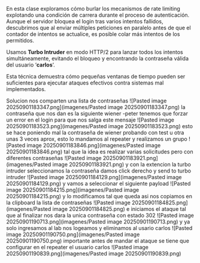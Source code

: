 En esta clase exploramos cómo burlar los mecanismos de rate limiting explotando una condición de carrera durante el proceso de autenticación. Aunque el servidor bloquea el login tras varios intentos fallidos, descubrimos que al enviar múltiples peticiones en paralelo antes de que el contador de intentos se actualice, es posible colar más intentos de los permitidos.

Usamos **Turbo Intruder** en modo HTTP/2 para lanzar todos los intentos simultáneamente, evitando el bloqueo y encontrando la contraseña válida del usuario ‘**carlos**‘.

Esta técnica demuestra cómo pequeñas ventanas de tiempo pueden ser suficientes para ejecutar ataques efectivos contra sistemas mal implementados.

Solucion
nos comparten una lista de contraseñas
![Pasted image 20250901183347.png](imagenes/Pasted image 20250901183347.png)
la contraseña que nos dan es la siguiente
wiener -peter
tenemos que forzar un error en el login para que nos salga este mensaje
![Pasted image 20250901183523.png](imagenes/Pasted image 20250901183523.png)
esto se hace poniendo mal la contraseña de wiener probando con test u otra unas 3 veces aprox, esto lo mandamos al repeater
y realizamos un grupo
![Pasted image 20250901183846.png](imagenes/Pasted image 20250901183846.png)
tal que la idea es realizar varias solicitudes pero con diferentes contraseñas
![Pasted image 20250901183921.png](imagenes/Pasted image 20250901183921.png)
y con la extencion la turbo intruder seleccionamos la contraseña damos click derecho y send to turbo intruder
![Pasted image 20250901184129.png](imagenes/Pasted image 20250901184129.png)
y vamos a seleccionar el siguiente payload
![Pasted image 20250901184215.png](imagenes/Pasted image 20250901184215.png)
y lo modificamos tal que queda asi
nos copiamos en la clipboard la lista de contraseñas
![Pasted image 20250901184825.png](imagenes/Pasted image 20250901184825.png)
e iniciamos el ataque
tal que al finalizar nos dara la unica contraseña con estado 302
![Pasted image 20250901190713.png](imagenes/Pasted image 20250901190713.png)
y ya solo ingresamos al lab nos logeamos y eliminamos al usario carlos
![Pasted image 20250901190750.png](imagenes/Pasted image 20250901190750.png)
importante antes de mandar el ataque se tiene que configurar en el repeater el usuario carlos
![Pasted image 20250901190839.png](imagenes/Pasted image 20250901190839.png)

